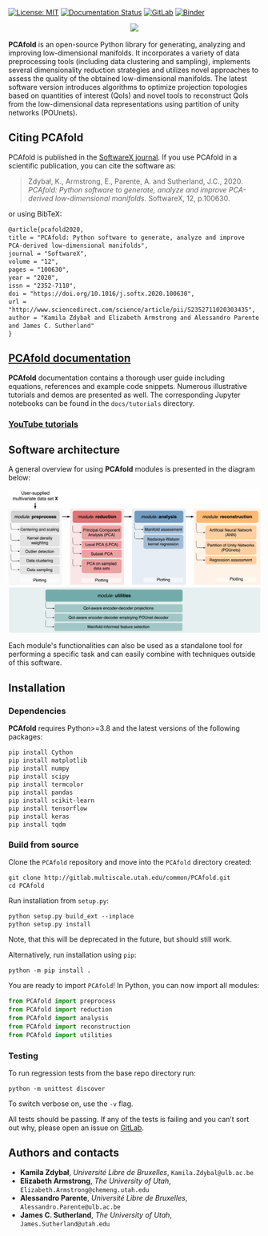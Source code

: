[![License: MIT](https://img.shields.io/badge/License-MIT-blue.svg)](https://opensource.org/licenses/MIT)
[![Documentation Status](https://readthedocs.org/projects/pcafold/badge/?version=latest)](https://pcafold.readthedocs.io/en/latest/?badge=latest)
[![GitLab](https://img.shields.io/badge/GitLab-PCAfold-blue.svg)](https://gitlab.multiscale.utah.edu/common/PCAfold)
[![Binder](https://mybinder.org/badge_logo.svg)](https://mybinder.org/v2/git/https%3A%2F%2Fgitlab.multiscale.utah.edu%2Fcommon%2FPCAfold/master?filepath=docs%2Ftutorials%2F)

<p align="center">
  <img src="https://gitlab.multiscale.utah.edu/common/PCAfold/raw/master/docs/images/PCAfold-logo-rectangle.svg" width="400">
</p>

**PCAfold** is an open-source Python library for generating, analyzing and improving low-dimensional manifolds. It incorporates a variety of data preprocessing tools (including data clustering and sampling), implements several dimensionality reduction strategies and utilizes novel approaches to assess the quality of the obtained
low-dimensional manifolds. The latest software version introduces algorithms to optimize projection topologies based on quantities of interest (QoIs) and novel tools to reconstruct QoIs from the low-dimensional data representations using partition of unity networks (POUnets).

## Citing PCAfold

PCAfold is published in the [SoftwareX journal](https://www.sciencedirect.com/science/article/pii/S2352711020303435). If you use PCAfold in a scientific publication, you can cite the software as:

> Zdybał, K., Armstrong, E., Parente, A. and Sutherland, J.C., 2020. *PCAfold: Python software to generate, analyze and improve PCA-derived low-dimensional manifolds.* SoftwareX, 12, p.100630.

or using BibTeX:

```
@article{pcafold2020,
title = "PCAfold: Python software to generate, analyze and improve PCA-derived low-dimensional manifolds",
journal = "SoftwareX",
volume = "12",
pages = "100630",
year = "2020",
issn = "2352-7110",
doi = "https://doi.org/10.1016/j.softx.2020.100630",
url = "http://www.sciencedirect.com/science/article/pii/S2352711020303435",
author = "Kamila Zdybał and Elizabeth Armstrong and Alessandro Parente and James C. Sutherland"
}
```

## [PCAfold documentation](https://pcafold.readthedocs.io/en/latest/)

**PCAfold** documentation contains a thorough user guide including equations, references and example code snippets. Numerous illustrative tutorials and demos are presented as well. The corresponding Jupyter notebooks can be found in the `docs/tutorials` directory.

### [YouTube tutorials](https://www.youtube.com/playlist?list=PL7gWbAt3_3KFYchpPZKv2xJHD8q1Wjr-i)

## Software architecture

A general overview for using **PCAfold** modules is presented in the diagram
below:

![Screenshot](docs/images/PCAfold-software-architecture.svg)

Each module's functionalities can also be used as a standalone tool for
performing a specific task and can easily combine with techniques outside of
this software.

## Installation

### Dependencies

**PCAfold** requires Python>=3.8 and the latest versions of the following packages:

```
pip install Cython
pip install matplotlib
pip install numpy
pip install scipy
pip install termcolor
pip install pandas
pip install scikit-learn
pip install tensorflow
pip install keras
pip install tqdm
```

### Build from source

Clone the `PCAfold` repository and move into the `PCAfold` directory created:

```
git clone http://gitlab.multiscale.utah.edu/common/PCAfold.git
cd PCAfold
```

Run installation from ``setup.py``:

```
python setup.py build_ext --inplace
python setup.py install
```

Note, that this will be deprecated in the future, but should still work.

Alternatively, run installation using ``pip``:

```
python -m pip install .
```

You are ready to import `PCAfold`! In Python, you can now import all modules:

```python
from PCAfold import preprocess
from PCAfold import reduction
from PCAfold import analysis
from PCAfold import reconstruction
from PCAfold import utilities
```

### Testing

To run regression tests from the base repo directory run:

```
python -m unittest discover
```

To switch verbose on, use the `-v` flag.

All tests should be passing. If any of the tests is failing and you can’t sort
out why, please open an issue on [GitLab](https://gitlab.multiscale.utah.edu/common/PCAfold).

## Authors and contacts

- **Kamila Zdybał**, *Université Libre de Bruxelles*, `Kamila.Zdybal@ulb.ac.be`
- **Elizabeth Armstrong**, *The University of Utah*, `Elizabeth.Armstrong@chemeng.utah.edu`
- **Alessandro Parente**, *Université Libre de Bruxelles*, `Alessandro.Parente@ulb.ac.be`
- **James C. Sutherland**, *The University of Utah*, `James.Sutherland@utah.edu`
